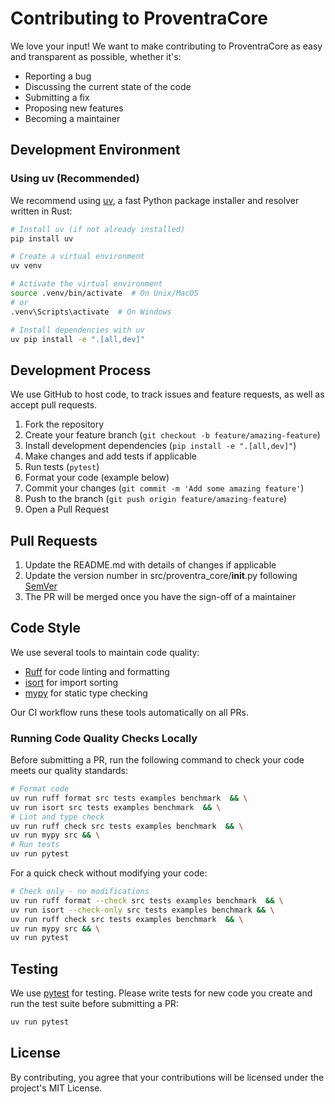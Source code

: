 # Contributing to ProventraCore

We love your input! We want to make contributing to ProventraCore as easy and transparent as possible, whether it's:

- Reporting a bug
- Discussing the current state of the code
- Submitting a fix
- Proposing new features
- Becoming a maintainer

## Development Environment

### Using uv (Recommended)

We recommend using [uv](https://github.com/astral-sh/uv), a fast Python package installer and resolver written in Rust:

```bash
# Install uv (if not already installed)
pip install uv

# Create a virtual environment
uv venv

# Activate the virtual environment
source .venv/bin/activate  # On Unix/MacOS
# or
.venv\Scripts\activate  # On Windows

# Install dependencies with uv
uv pip install -e ".[all,dev]"
```

## Development Process

We use GitHub to host code, to track issues and feature requests, as well as accept pull requests.

1. Fork the repository
2. Create your feature branch (`git checkout -b feature/amazing-feature`)
3. Install development dependencies (`pip install -e ".[all,dev]"`)
4. Make changes and add tests if applicable
5. Run tests (`pytest`)
6. Format your code (example below)
7. Commit your changes (`git commit -m 'Add some amazing feature'`)
8. Push to the branch (`git push origin feature/amazing-feature`)
9. Open a Pull Request

## Pull Requests

1. Update the README.md with details of changes if applicable
2. Update the version number in src/proventra_core/__init__.py following [SemVer](http://semver.org/)
3. The PR will be merged once you have the sign-off of a maintainer

## Code Style

We use several tools to maintain code quality:

- [Ruff](https://docs.astral.sh/ruff/) for code linting and formatting
- [isort](https://pycqa.github.io/isort/) for import sorting
- [mypy](http://mypy-lang.org/) for static type checking

Our CI workflow runs these tools automatically on all PRs.

### Running Code Quality Checks Locally

Before submitting a PR, run the following command to check your code meets our quality standards:

```bash
# Format code
uv run ruff format src tests examples benchmark  && \
uv run isort src tests examples benchmark  && \
# Lint and type check
uv run ruff check src tests examples benchmark  && \
uv run mypy src && \
# Run tests
uv run pytest
```

For a quick check without modifying your code:

```bash
# Check only - no modifications
uv run ruff format --check src tests examples benchmark  && \
uv run isort --check-only src tests examples benchmark && \
uv run ruff check src tests examples benchmark  && \
uv run mypy src && \
uv run pytest
```

## Testing

We use [pytest](https://docs.pytest.org/) for testing. Please write tests for new code you create and run the test suite before submitting a PR:

```bash
uv run pytest
```

## License

By contributing, you agree that your contributions will be licensed under the project's MIT License. 
